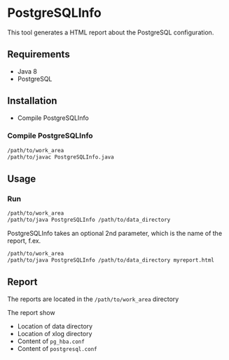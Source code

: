 # PostgreSQLInfo

This tool generates a HTML report about the PostgreSQL configuration.

## Requirements

* Java 8
* PostgreSQL

## Installation

* Compile PostgreSQLInfo

### Compile PostgreSQLInfo

```bash
/path/to/work_area
/path/to/javac PostgreSQLInfo.java
```

## Usage

### Run

```bash
/path/to/work_area
/path/to/java PostgreSQLInfo /path/to/data_directory
```

PostgreSQLInfo takes an optional 2nd parameter, which is the name of the report, f.ex.

```bash
/path/to/work_area
/path/to/java PostgreSQLInfo /path/to/data_directory myreport.html
```

## Report

The reports are located in the ```/path/to/work_area``` directory

The report show

* Location of data directory
* Location of xlog directory
* Content of ```pg_hba.conf```
* Content of ```postgresql.conf```
